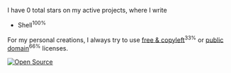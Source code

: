 I have 0 total stars on my active projects, where I write

- Shell<sup>100%</sup>

For my personal creations, I always try to use [free & copyleft](https://gnu.org/licenses)<sup>33%</sup> or [public domain](https://unlicense.org)<sup>66%</sup> licenses.

<a href="https://lukesmith.xyz/articles/why-i-use-the-gpl-and-not-cuck-licenses/"><img src="https://imgs.xkcd.com/comics/open_source.png" title="Later we'll dress up like Big Oil thugs and jump Ralph Nader." alt="Open Source"/></a>
